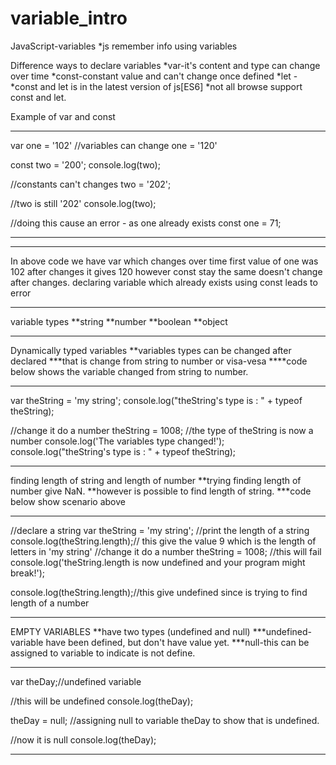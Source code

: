 # variable_intro
JavaScript-variables
*js remember info using variables

Difference ways to declare variables
*var-it's content and type can change over time
*const-constant value and can't change once defined
*let -
*const and let is in the latest version of js[ES6]
*not all browse support const and let.

Example of var and const
**************************
var one = '102'
//variables can change
one = '120'

const two = '200';
console.log(two);

//constants can't changes
two = '202';

//two is still '202'
console.log(two);

//doing this cause an error - as one already exists
const one = 71;
****************************
*********************
In above code we have var which changes over time
first value of one was 102 after changes it gives 120
however const stay the same doesn't change after changes.
declaring variable which already exists using const leads to error
*********************
variable types
**string
**number
**boolean
**object
***************
Dynamically typed variables
**variables types can be changed after declared
***that is change from string to number or visa-vesa
****code below shows the variable changed from string to number.
****************************************************************
var theString = 'my string';
console.log("theString's type is : " + typeof theString);

//change it do a number
theString = 1008;
//the type of theString is now a number
console.log('The variables type changed!');
console.log("theString's type is : " + typeof theString);
******************************************************************

finding length of string and length of number
**trying finding length of number give NaN.
**however is possible to find length of string.
***code below show scenario above
************************************************
//declare a string
var theString = 'my string';
//print the length of a string
console.log(theString.length);// this give the value 9 which is the length of letters in 'my string'
//change it do a number
theString = 1008;
//this will fail
console.log('theString.length is now undefined and your program might break!');

console.log(theString.length);//this give undefined since is trying to find length of a number
************************************************

EMPTY VARIABLES
**have two types (undefined and null)
***undefined-variable have been defined, but don't have value yet.
***null-this can be assigned to variable to indicate is not define.
*********************
var theDay;//undefined variable

//this will be undefined
console.log(theDay);

theDay = null; //assigning null to variable theDay to show that is undefined.

//now it is null
console.log(theDay);
**********************
